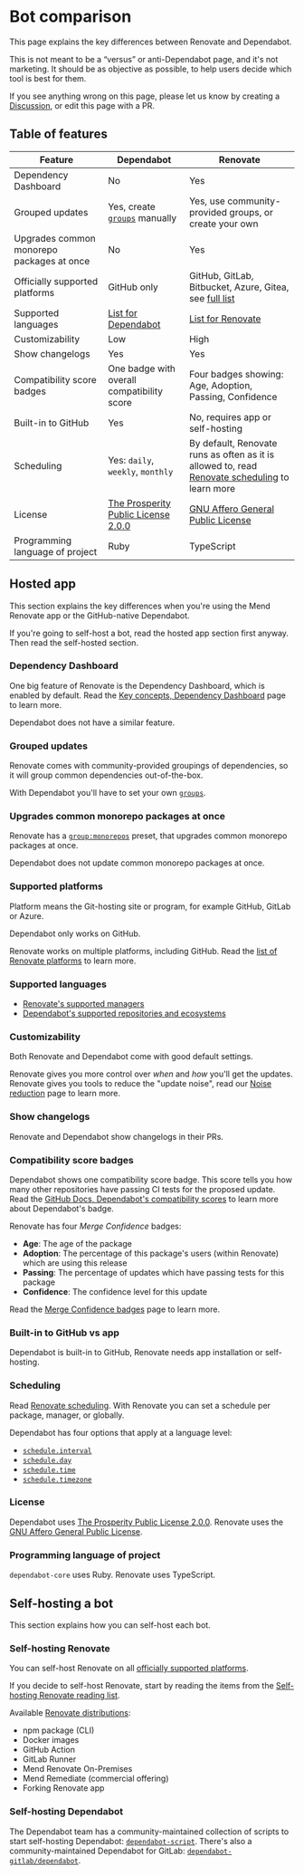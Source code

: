 # Bot comparison

This page explains the key differences between Renovate and Dependabot.

This is not meant to be a “versus” or anti-Dependabot page, and it's not marketing.
It should be as objective as possible, to help users decide which tool is best for them.

If you see anything wrong on this page, please let us know by creating a [Discussion](https://github.com/renovatebot/renovate/discussions), or edit this page with a PR.

## Table of features

| Feature                                   | Dependabot                                                                                                                                                                   | Renovate                                                                                                                       |
| ----------------------------------------- | ---------------------------------------------------------------------------------------------------------------------------------------------------------------------------- | ------------------------------------------------------------------------------------------------------------------------------ |
| Dependency Dashboard                      | No                                                                                                                                                                           | Yes                                                                                                                            |
| Grouped updates                           | Yes, create [`groups`](https://docs.github.com/en/code-security/dependabot/dependabot-version-updates/configuration-options-for-the-dependabot.yml-file#groups) manually     | Yes, use community-provided groups, or create your own                                                                         |
| Upgrades common monorepo packages at once | No                                                                                                                                                                           | Yes                                                                                                                            |
| Officially supported platforms            | GitHub only                                                                                                                                                                  | GitHub, GitLab, Bitbucket, Azure, Gitea, see [full list](https://docs.renovatebot.com/#supported-platforms)                    |
| Supported languages                       | [List for Dependabot](https://docs.github.com/en/code-security/dependabot/dependabot-version-updates/about-dependabot-version-updates#supported-repositories-and-ecosystems) | [List for Renovate](https://docs.renovatebot.com/modules/manager/)                                                             |
| Customizability                           | Low                                                                                                                                                                          | High                                                                                                                           |
| Show changelogs                           | Yes                                                                                                                                                                          | Yes                                                                                                                            |
| Compatibility score badges                | One badge with overall compatibility score                                                                                                                                   | Four badges showing: Age, Adoption, Passing, Confidence                                                                        |
| Built-in to GitHub                        | Yes                                                                                                                                                                          | No, requires app or self-hosting                                                                                               |
| Scheduling                                | Yes: `daily`, `weekly`, `monthly`                                                                                                                                            | By default, Renovate runs as often as it is allowed to, read [Renovate scheduling](./key-concepts/scheduling.md) to learn more |
| License                                   | [The Prosperity Public License 2.0.0](https://github.com/dependabot/dependabot-core/blob/main/LICENSE)                                                                       | [GNU Affero General Public License](https://github.com/renovatebot/renovate/blob/main/license)                                 |
| Programming language of project           | Ruby                                                                                                                                                                         | TypeScript                                                                                                                     |

## Hosted app

This section explains the key differences when you're using the Mend Renovate app or the GitHub-native Dependabot.

If you're going to self-host a bot, read the hosted app section first anyway.
Then read the self-hosted section.

### Dependency Dashboard

One big feature of Renovate is the Dependency Dashboard, which is enabled by default.
Read the [Key concepts, Dependency Dashboard](./key-concepts/dashboard.md) page to learn more.

Dependabot does not have a similar feature.

### Grouped updates

Renovate comes with community-provided groupings of dependencies, so it will group common dependencies out-of-the-box.

With Dependabot you'll have to set your own [`groups`](https://docs.github.com/en/code-security/dependabot/dependabot-version-updates/configuration-options-for-the-dependabot.yml-file#groups).

### Upgrades common monorepo packages at once

Renovate has a [`group:monorepos`](https://docs.renovatebot.com/presets-group/#groupmonorepos) preset, that upgrades common monorepo packages at once.

Dependabot does not update common monorepo packages at once.

### Supported platforms

Platform means the Git-hosting site or program, for example GitHub, GitLab or Azure.

Dependabot only works on GitHub.

Renovate works on multiple platforms, including GitHub.
Read the [list of Renovate platforms](https://docs.renovatebot.com/modules/platform/) to learn more.

### Supported languages

- [Renovate's supported managers](https://docs.renovatebot.com/modules/manager/)
- [Dependabot's supported repositories and ecosystems](https://docs.github.com/en/code-security/dependabot/dependabot-version-updates/about-dependabot-version-updates#supported-repositories-and-ecosystems)

### Customizability

Both Renovate and Dependabot come with good default settings.

Renovate gives you more control over _when_ and _how_ you'll get the updates.
Renovate gives you tools to reduce the "update noise", read our [Noise reduction](./noise-reduction.md) page to learn more.

### Show changelogs

Renovate and Dependabot show changelogs in their PRs.

### Compatibility score badges

Dependabot shows one compatibility score badge.
This score tells you how many other repositories have passing CI tests for the proposed update.
Read the [GitHub Docs, Dependabot's compatibility scores](https://docs.github.com/en/code-security/dependabot/dependabot-security-updates/about-dependabot-security-updates#about-compatibility-scores) to learn more about Dependabot's badge.

Renovate has four _Merge Confidence_ badges:

- **Age**: The age of the package
- **Adoption**: The percentage of this package's users (within Renovate) which are using this release
- **Passing**: The percentage of updates which have passing tests for this package
- **Confidence**: The confidence level for this update

Read the [Merge Confidence badges](./merge-confidence.md) page to learn more.

### Built-in to GitHub vs app

Dependabot is built-in to GitHub, Renovate needs app installation or self-hosting.

### Scheduling

Read [Renovate scheduling](./key-concepts/scheduling.md).
With Renovate you can set a schedule per package, manager, or globally.

Dependabot has four options that apply at a language level:

- [`schedule.interval`](https://docs.github.com/en/code-security/dependabot/dependabot-version-updates/configuration-options-for-the-dependabot.yml-file#scheduleinterval)
- [`schedule.day`](https://docs.github.com/en/code-security/dependabot/dependabot-version-updates/configuration-options-for-the-dependabot.yml-file#scheduleday)
- [`schedule.time`](https://docs.github.com/en/code-security/dependabot/dependabot-version-updates/configuration-options-for-the-dependabot.yml-file#scheduletime)
- [`schedule.timezone`](https://docs.github.com/en/code-security/dependabot/dependabot-version-updates/configuration-options-for-the-dependabot.yml-file#scheduletimezone)

### License

Dependabot uses [The Prosperity Public License 2.0.0](https://github.com/dependabot/dependabot-core/blob/main/LICENSE).
Renovate uses the [GNU Affero General Public License](https://github.com/renovatebot/renovate/blob/main/license).

### Programming language of project

`dependabot-core` uses Ruby.
Renovate uses TypeScript.

## Self-hosting a bot

This section explains how you can self-host each bot.

### Self-hosting Renovate

You can self-host Renovate on all [officially supported platforms](https://docs.renovatebot.com/#supported-platforms).

If you decide to self-host Renovate, start by reading the items from the [Self-hosting Renovate reading list](./reading-list.md#self-hosting-renovate).

Available [Renovate distributions](./getting-started/running.md#available-distributions):

- npm package (CLI)
- Docker images
- GitHub Action
- GitLab Runner
- Mend Renovate On-Premises
- Mend Remediate (commercial offering)
- Forking Renovate app

### Self-hosting Dependabot

The Dependabot team has a community-maintained collection of scripts to start self-hosting Dependabot: [`dependabot-script`](https://github.com/dependabot/dependabot-script).
There's also a community-maintained Dependabot for GitLab: [`dependabot-gitlab/dependabot`](https://gitlab.com/dependabot-gitlab/dependabot).
